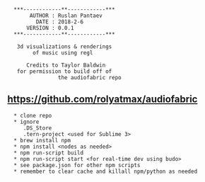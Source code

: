       ***------------**------------***   
           AUTHOR : Ruslan Pantaev
             DATE : 2018-2-6
          VERSION : 0.0.1
      ***------------**------------***

       3d visualizations & renderings
            of music using regl
             
          Credits to Taylor Baldwin
       for permission to build off of
                    the audiofabric repo
   https://github.com/rolyatmax/audiofabric   
   ---   
      * clone repo
      * ignore
         .DS_Store
         .tern-project <used for Sublime 3>
      * brew install npm
      * npm install <nodes as needed>
      * npm run-script build
      * npm run-script start <for real-time dev using budo>
      * see package.json for other npm scripts
      * remember to clear cache and killall npm/python as needed       
